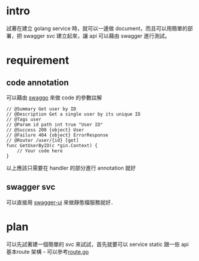 # intro
試著在建立 golang service 時，就可以一邊做 document，而且可以用簡單的部署，把 swagger svc 建立起來，讓 api 可以藉由 swagger 進行測試。

# requirement
## code annotation
可以藉由 [swaggo](https://github.com/swaggo/swag) 來做 code 的參數註解
```golang
// @Summary Get user by ID
// @Description Get a single user by its unique ID
// @Tags user
// @Param id path int true "User ID"
// @Success 200 {object} User
// @Failure 404 {object} ErrorResponse
// @Router /user/{id} [get]
func GetUserByID(c *gin.Context) {
    // Your code here
}

```
以上應該只需要在 handler 的部分進行 annotation 就好

## swagger svc
可以直接用 [swagger-ui](https://github.com/swagger-api/swagger-ui/blob/HEAD/docs/usage/installation.md) 來做靜態檔服務就好．

# plan
可以先試著建一個簡單的 svc 來試試，首先就要可以 service static 跟一些 api
基本route 架構 - 可以參考[route.go](https://github.com/benhoyt/go-routing/blob/master/stdlib/route.go)
